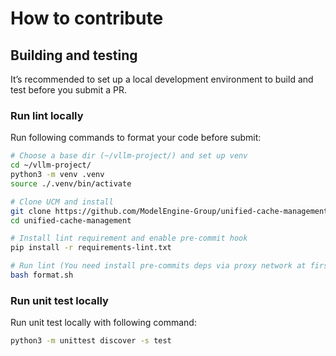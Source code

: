 # How to contribute
## Building and testing
It’s recommended to set up a local development environment to build and test before you submit a PR.
### Run lint locally
Run following commands to format your code before submit:
```bash
# Choose a base dir (~/vllm-project/) and set up venv
cd ~/vllm-project/
python3 -m venv .venv
source ./.venv/bin/activate

# Clone UCM and install
git clone https://github.com/ModelEngine-Group/unified-cache-management.git 
cd unified-cache-management

# Install lint requirement and enable pre-commit hook
pip install -r requirements-lint.txt

# Run lint (You need install pre-commits deps via proxy network at first time)
bash format.sh
```
### Run unit test locally
Run unit test locally with following command:
```bash
python3 -m unittest discover -s test
```
